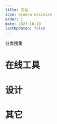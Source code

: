 ```yaml
---
title: 网站
icon: window-maximize
order: 1
date: 2023-10-10
lastUpdated: false
---
```


分类搜集

# 在线工具

<div class="vp-card-container" >
    <VPCard
    title="在线工具箱"
    desc="在线工具箱"
    logo="https://tool.lu/favicon.ico"
    link="https://tool.lu"
    background="rgba(253, 230, 138, 0.15)"
  />
        <VPCard
    title="Diagrams"
    desc="Diagrams在线绘图"
    logo="https://app.diagrams.net/images/apple-touch-icon.png"
    link="https://app.diagrams.net/"
    background="rgba(253, 230, 138, 0.15)"
  />
        <VPCard
    title="Bigjpg"
    desc="放大图片"
    logo="https://bigjpg.com/htdocs/favicon.ico"
    link="https://bigjpg.com/"
    background="rgba(253, 230, 138, 0.15)"
  />
        <VPCard
    title="Removebg"
    desc="智能抠图"
    logo="https://www.remove.bg/apple-touch-icon.png"
    link="https://www.remove.bg/zh"
    background="rgba(253, 230, 138, 0.15)"
  />
        <VPCard
    title="carbon"
    desc="代码转图片"
    logo="https://carbon.now.sh/favicon.ico"
    link="https://carbon.now.sh/"
    background="rgba(253, 230, 138, 0.15)"
  />
        <VPCard
    title="Aconvert"
    desc="转换PDF、文档、电子书、图像、视频、音频、压缩"
    logo="https://www.aconvert.com/favicon.ico"
    link="https://www.aconvert.com/cn/"
    background="rgba(253, 230, 138, 0.15)"
  />
        <VPCard
    title="Photopea"
    desc="在线PS"
    logo="https://www.photopea.com/promo/icon512.png"
    link="https://www.photopea.com/"
    background="rgba(253, 230, 138, 0.15)"
  />
        <VPCard
    title="PhotoKit"
    desc="人工智能照片编辑"
    logo="https://photokit.com/favicon.ico"
    link="https://photokit.com/"
    background="rgba(253, 230, 138, 0.15)"
  />
</div>

# 设计

<div class="vp-card-container" >
        <VPCard
    title="Designdev"
    desc="Design & Dev Tools For Creators"
    logo="https://design.dev/assets/img/logo.svg"
    link="https://design.dev/"
    background="rgba(253, 230, 138, 0.15)"
  />
    <VPCard
    title="Coolors"
    desc="配色网站"
    logo="https://coolors.co/assets/img/favicon.png"
    link="https://coolors.co/"
    background="rgba(253, 230, 138, 0.15)"
  />
        <VPCard
    title="Uigradients"
    desc="渐变色"
    logo="https://uigradients.com/static/images/favicon-16x16.png"
    link="https://uigradients.com"
    background="rgba(253, 230, 138, 0.15)"
  />
        <VPCard
    title="Adobe Color"
    desc="Adobe Color"
    logo="https://color.adobe.com/favicon.ico"
    link="https://color.adobe.com/zh/create/color-wheel"
    background="rgba(253, 230, 138, 0.15)"
  />
        <VPCard
    title="Iconfont"
    desc="阿里巴巴矢量图标库"
    logo="https://img.alicdn.com/imgextra/i4/O1CN01XZe8pH1USpiUNT1QN_!!6000000002517-2-tps-114-114.png"
    link="https://www.iconfont.cn/"
    background="rgba(253, 230, 138, 0.15)"
  />
</div>

# 其它

<div class="vp-card-container" >
    <VPCard
    title="Wallhaven"
    desc="网上最优质壁纸的来源!"
    logo="https://wallhaven.cc/favicon.ico"
    link="https://wallhaven.cc/"
    background="rgba(253, 230, 138, 0.15)"
  />
      <VPCard
    title="Archive"
    desc="互联网档案馆"
    logo="https://archive.org/offshoot_assets/favicon.ico"
    link="https://archive.org/"
    background="rgba(253, 230, 138, 0.15)"
  />
          <VPCard
    title="PicGo"
    desc="图片上传、管理新体验"
    link="https://picgo.github.io/PicGo-Doc/"
    background="rgba(253, 230, 138, 0.15)"
  />
          <VPCard
title= "JETBRA.IN CHECKER | IPFS"
desc= "Jetbrains系列激活"
logo= "https://img.icons8.com/?size=1200&id=jUw5rFZE2a5d&format=jpg"
link= "https://3.jetbra.in"
background= "rgba(249, 252, 253, 1)"
  />
          <VPCard
    title= "RealFaviconGenerator"
    desc= "网站图标生成器"
    logo= "https://realfavicongenerator.net/assets/images/logo.png"
    link= "https://realfavicongenerator.net/"
    background="rgba(253, 230, 138, 0.15)"
  />
            <VPCard
    title= "Image Hosting"
    desc= "16图床，永久免费，无需登录的图床"
    logo= "https://111666.best/favicon.ico"
    link= "https://111666.best/"
    background="rgba(253, 230, 138, 0.15)"
  />
</div>
